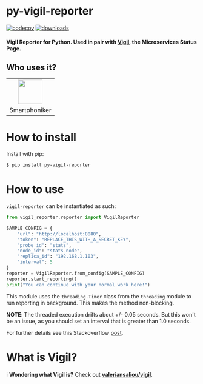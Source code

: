 # py-vigil-reporter
[![codecov](https://codecov.io/gh/M0r13n/py-vigil-reporter/branch/master/graph/badge.svg)](https://codecov.io/gh/M0r13n/py-vigil-reporter)
[![downloads](https://img.shields.io/pypi/dm/py-vigil-reporter)](https://pypi.org/project/py-vigil-reporter/)

#### Vigil Reporter for Python. Used in pair with [Vigil](https://github.com/valeriansaliou/vigil), the Microservices Status Page.


## Who uses it?

<table>
<tr>
<td align="center"><a href="https://smartphoniker.shop/"><img src="https://smartphoniker.shop/static/images/smartphoniker-logo.svg" height="64" /></a></td>
</tr>
<tr>
<td align="center">Smartphoniker</td>
</tr>
</table>



# How to install
Install with pip:

```sh
$ pip install py-vigil-reporter
```


# How to use
`vigil-reporter` can be instantiated as such:

```py
from vigil_reporter.reporter import VigilReporter

SAMPLE_CONFIG = {
    "url": "http://localhost:8080",
    "token": "REPLACE_THIS_WITH_A_SECRET_KEY",
    "probe_id": "stats",
    "node_id": "stats-node",
    "replica_id": "192.168.1.103",
    "interval": 5
}
reporter = VigilReporter.from_config(SAMPLE_CONFIG)
reporter.start_reporting()
print("You can continue with your normal work here!")
```

This module uses the `threading.Timer` class from the `threading` module to run reporting in background. 
This makes the method non-blocking. 

**NOTE**: The threaded execution drifts about +/- 0.05 seconds. But this won't be an issue, as you should set an interval that is greater than 1.0 seconds.

For further details see this Stackoverflow [post](https://stackoverflow.com/questions/8600161/executing-periodic-actions-in-python).

# What is Vigil?
ℹ️ **Wondering what Vigil is?** Check out **[valeriansaliou/vigil](https://github.com/valeriansaliou/vigil)**.

